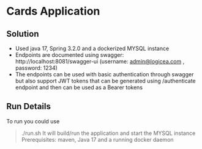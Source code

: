 # Cards Application

## Solution
- Used java 17, Spring 3.2.0 and a dockerized MYSQL instance
- Endpoints are documented using swagger: http://localhost:8081/swagger-ui (username: admin@logicea.com , password: 1234)
- The endpoints can be used with basic authentication through swagger but also support JWT tokens that can be generated
using /authenticate endpoint and then can be used as a Bearer tokens

## Run Details
To run you could use
> ./run.sh
It will build/run the application and start the MYSQL instance
Prerequisites: maven, Java 17 and a running docker daemon 
